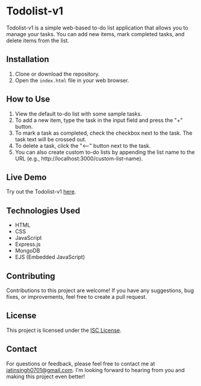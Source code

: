 # Todolist-v1

Todolist-v1 is a simple web-based to-do list application that allows you to manage your tasks. You can add new items, mark completed tasks, and delete items from the list.

## Installation

1. Clone or download the repository.
2. Open the `index.html` file in your web browser.

## How to Use

1. View the default to-do list with some sample tasks.
2. To add a new item, type the task in the input field and press the "+" button.
3. To mark a task as completed, check the checkbox next to the task. The task text will be crossed out.
4. To delete a task, click the "<--" button next to the task.
5. You can also create custom to-do lists by appending the list name to the URL (e.g., http://localhost:3000/custom-list-name).

## Live Demo

Try out the Todolist-v1 [here](https://fine-lab-coat-fish.cyclic.app/).

## Technologies Used

- HTML
- CSS
- JavaScript
- Express.js
- MongoDB
- EJS (Embedded JavaScript)

## Contributing

Contributions to this project are welcome! If you have any suggestions, bug fixes, or improvements, feel free to create a pull request.

## License

This project is licensed under the [ISC License](https://opensource.org/licenses/ISC).

## Contact

For questions or feedback, please feel free to contact me at jatinsingh0701@gmail.com. I'm looking forward to hearing from you and making this project even better!
